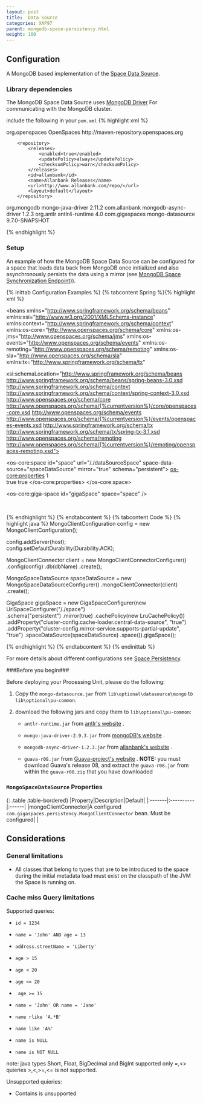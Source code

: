 ```yaml
---
layout: post
title:  Data Source
categories: XAP97
parent: mongodb-space-persistency.html
weight: 100
---
```



## Configuration 
A MongoDB based implementation of the [Space Data Source](./space-data-source-api.html). 

### Library dependencies 
The MongoDB Space Data Source uses [MongoDB Driver](http://www.allanbank.com/mongodb-async-driver/index.html) For communicating with the MongoDB cluster.
 
include the following in your `pom.xml`
{% highlight xml %}
<!-- currently the MongoDB library is not the central maven repository --> 
<repositories>
		<repository>
			<id>org.openspaces</id>
			<name>OpenSpaces</name>
			<url>http://maven-repository.openspaces.org</url>
		</repository>

		<repository>
			<releases>
				<enabled>true</enabled>
				<updatePolicy>always</updatePolicy>
				<checksumPolicy>warn</checksumPolicy>
			</releases>
			<id>allanbank</id>
			<name>Allanbank Releases</name>
			<url>http://www.allanbank.com/repo/</url>
			<layout>default</layout>
		</repository>
</repositories>


<!-- mongodb java driver -->
<dependency>
	<groupId>org.mongodb</groupId>
	<artifactId>mongo-java-driver</artifactId>
	<version>2.11.2</version>
</dependency>
<dependency>
	<groupId>com.allanbank</groupId>
	<artifactId>mongodb-async-driver</artifactId>
	<version>1.2.3</version>
</dependency>

<dependency> 
	<groupId>org.antlr</groupId> 
	<artifactId>antlr4-runtime</artifactId> 
	<version>4.0</version> 
</dependency> 

<dependency>
    <groupId>com.gigaspaces</groupId>
    <artifactId>mongo-datasource</artifactId>
    <version>9.7.0-SNAPSHOT</version>
</dependency>

{% endhighlight %}

### Setup 

An example of how the MongoDB Space Data Source can be configured for a space that loads data back from MongoDB once initialized and 
also asynchronously persists the data using a mirror (see [MongoDB Space Synchronization Endpoint](./mongodb-space-synchronization-endpoint.html))). 

{% inittab Configuration Examples %}
{% tabcontent Spring %}{% highlight xml %} 
<?xml version="1.0" encoding="utf-8"?> 
<beans xmlns="http://www.springframework.org/schema/beans" 
xmlns:xsi="http://www.w3.org/2001/XMLSchema-instance" xmlns:context="http://www.springframework.org/schema/context" 
xmlns:os-core="http://www.openspaces.org/schema/core" xmlns:os-jms="http://www.openspaces.org/schema/jms" 
xmlns:os-events="http://www.openspaces.org/schema/events" 
xmlns:os-remoting="http://www.openspaces.org/schema/remoting" 
xmlns:os-sla="http://www.openspaces.org/schema/sla" xmlns:tx="http://www.springframework.org/schema/tx" 

xsi:schemaLocation="http://www.springframework.org/schema/beans http://www.springframework.org/schema/beans/spring-beans-3.0.xsd 
http://www.springframework.org/schema/context http://www.springframework.org/schema/context/spring-context-3.0.xsd 
http://www.openspaces.org/schema/core http://www.openspaces.org/schema/{%currentversion%}/core/openspaces-core.xsd
http://www.openspaces.org/schema/events http://www.openspaces.org/schema/{%currentversion%}/events/openspaces-events.xsd
http://www.springframework.org/schema/tx http://www.springframework.org/schema/tx/spring-tx-3.1.xsd 
http://www.openspaces.org/schema/remoting http://www.openspaces.org/schema/{%currentversion%}/remoting/openspaces-remoting.xsd">

<bean id="propertiesConfigurer" 
class="org.springframework.beans.factory.config.PropertyPlaceholderConfigurer" /> 

<os-core:space id="space" url="/./dataSourceSpace"
	space-data-source="spaceDataSource" mirror="true" schema="persistent">
	<os-core:properties>
		<props>
			<!-- Use ALL IN CACHE, put 0 for LRU --> 
			<prop key="space-config.engine.cache_policy">1</prop>				
			<prop key="cluster-config.cache-loader.central-data-source">true</prop>
			<prop key="cluster-config.mirror-service.supports-partial-update">true</prop>
		</props>
	</os-core:properties>
</os-core:space>

<os-core:giga-space id="gigaSpace" space="space" /> 

<bean id="mongoClient"
		class="com.gigaspaces.persistency.MongoClientConnectorBeanFactory">
		<property name="db" value="${mongo.db}" />
		<property name="config">
			<bean class="com.allanbank.mongodb.MongoClientConfiguration">
				<constructor-arg value="mongodb://${mongo.host}:${mongo.port}/${mongo.db}"
					type="java.lang.String" />
				<property name="defaultDurability" value="ACK"/>		
			</bean>
		</property>
</bean>

<bean id="spaceDataSource" 
		class="com.gigaspaces.persistency.MongoSpaceDataSourceBeanFactory">
		<property name="mongoClientConnector" ref="mongoClient" />
</bean>


</beans> 

{% endhighlight %} 
{% endtabcontent %}
{% tabcontent Code %}
{% highlight java %}
MongoClientConfiguration config = new MongoClientConfiguration();

config.addServer(host);				
config.setDefaultDurability(Durability.ACK);

MongoClientConnector client = new MongoClientConnectorConfigurer()
		.config(config)
		.db(dbName)
		.create();	

MongoSpaceDataSource spaceDataSource = new MongoSpaceDataSourceConfigurer()
		.mongoClientConnector(client)
		.create();

GigaSpace gigaSpace = new GigaSpaceConfigurer(new UrlSpaceConfigurer("/./space")	
.schema("persistent") 
.mirror(true) 
.cachePolicy(new LruCachePolicy()) 
.addProperty("cluster-config.cache-loader.central-data-source", "true") 
.addProperty("cluster-config.mirror-service.supports-partial-update", "true") 
.spaceDataSource(spaceDataSource) 
.space()).gigaSpace(); 

{% endhighlight %} 
{% endtabcontent %}
{% endinittab %}

For more details about different configurations see [Space Persistency](./space-persistency.html). 

###Before you begin###

Before deploying your Processing Unit, please do the following:

1. Copy the `mongo-datasource.jar` from `lib\optional\datasource\mongo` to `lib\optional\pu-common`.
2. download the following jars and copy them to `lib\optional\pu-common`:

	- `antlr-runtime.jar` from [antlr's website](http://www.antlr.org/download.html) .

	- `mongo-java-driver-2.9.3.jar` from [mongoDB's website](http://docs.mongodb.org/ecosystem/drivers/java/) .

	- `mongodb-async-driver-1.2.3.jar` from [allanbank's website](http://www.allanbank.com/mongodb-async-driver/download.html) .

	- `guava-r08.jar` from [Guava-project's website](https://code.google.com/p/guava-libraries/wiki/Release08) . **NOTE:** you must download Guava's release 08, and extract the `guava-r08.jar` from within the `guava-r08.zip` that you have downloaded

### `MongoSpaceDataSource` Properties

{: .table .table-bordered}
|Property|Description|Default|
|:-------|:----------|:------|
|mongoClientConnector|A configured `com.gigaspaces.persistency.MongoClientConnector` bean. Must be configured| | 

## Considerations 

### General limitations 
- All classes that belong to types that are to be introduced to the space during the initial metadata load must exist on the classpath of the JVM the Space is running on. 

### Cache miss Query limitations 
Supported queries:

- `id = 1234` 

- `name = 'John' AND age = 13` 

- `address.streetName = 'Liberty'` 

- `age > 15`

- `age < 20`

- `age <= 20`

- ` age >= 15`

- `name = 'John' OR name = 'Jane'`

- `name rlike 'A.*B'`

- `name like 'A%'`

- `name is NULL`

- `name is NOT NULL`

note: java types Short, Float, BigDecimal and BigInt supported only =,<> quieries >,<,>=,<= is not supported.

Unsupported quieries:
- Contains is unsupported

